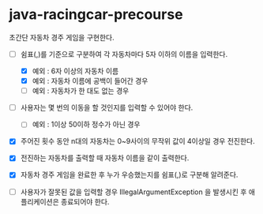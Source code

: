 # java-racingcar-precourse

초간단 자동차 경주 게임을 구현한다.
- [ ] 쉼표(,)를 기준으로 구분하여 각 자동차마다 5자 이하의 이름을 입력한다.
    - [x] 예외 : 6자 이상의 자동차 이름
    - [x] 예외 : 자동차 이름에 공백이 들어간 경우
    - [ ] 예외 : 자동차가 한 대도 없는 경우
  
- [ ] 사용자는 몇 번의 이동을 할 것인지를 입력할 수 있어야 한다.
    - [ ] 예외 : 1이상 50이하 정수가 아닌 경우
  
- [x] 주어진 횟수 동안 n대의 자동차는 0~9사이의 무작위 값이 4이상일 경우 전진한다.

- [x] 전진하는 자동차를 출력할 때 자동차 이름을 같이 출력한다.

- [x] 자동차 경주 게임을 완료한 후 누가 우승했는지를 쉼표(,)로 구분해 알려준다.

- [ ] 사용자가 잘못된 값을 입력할 경우 IllegalArgumentException 을 발생시킨 후 애플리케이션은 종료되어야 한다.
